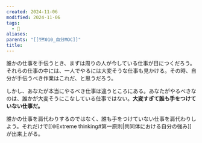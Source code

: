 ```yaml
---
created: 2024-11-06
modified: 2024-11-06
tags:
  - 🧭
aliases: 
parents: "[[🗺️010_自分MOC]]"
title: 
---
```

誰かの仕事を手伝うとき、まずは周りの人が今している仕事が目につくだろう。それらの仕事の中には、一人でやるには大変そうな仕事も見かける。その時、自分が手伝うべき作業はこれだ、と思うだろう。

しかし、あなたが本当にやるべき仕事は違うところにある。あなたがやるべきなのは、誰かが大変そうにこなしている仕事ではない。**大変すぎて誰も手をつけていない仕事だ。**

誰かの仕事を肩代わりするのではなく、誰も手をつけていない仕事を肩代わりしよう。それだけで[[🌐Extreme thinking#第一原則|共同体における自分の強み]]が出来上がる。